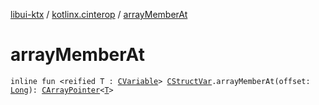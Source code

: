 [libui-ktx](../index.md) / [kotlinx.cinterop](index.md) / [arrayMemberAt](./array-member-at.md)

# arrayMemberAt

`inline fun <reified T : `[`CVariable`](-c-variable/index.md)`> `[`CStructVar`](-c-struct-var/index.md)`.arrayMemberAt(offset: `[`Long`](https://kotlinlang.org/api/latest/jvm/stdlib/kotlin/-long/index.html)`): `[`CArrayPointer`](-c-array-pointer.md)`<`[`T`](array-member-at.md#T)`>`